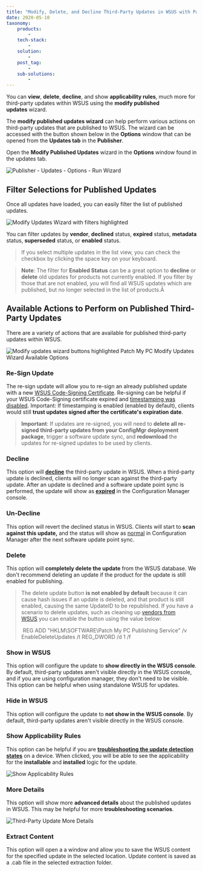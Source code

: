 ```yaml
---
title: "Modify, Delete, and Decline Third-Party Updates in WSUS with Patch My PC"
date: 2020-05-10
taxonomy:
    products:
        - 
    tech-stack:
        - 
    solution:
        - 
    post_tag:
        - 
    sub-solutions:
        - 
---
```


You can **view**, **delete**, **decline**, and show **applicability rules**, much more for third-party updates within WSUS using the **modify published updates** wizard.

The **modify published updates wizard** can help perform various actions on third-party updates that are published to WSUS. The wizard can be accessed with the button shown below in the **Options** window that can be opened from the **Updates tab** in the **Publisher**.

Open the **Modify Published Updates** wizard in the **Options** window found in the updates tab.

![Publisher - Updates - Options - Run Wizard](images/ModifyPublishedUpdatesLoc.png)

## Filter Selections for Published Updates

Once all updates have loaded, you can easily filter the list of published updates.

![Modify Updates Wizard with filters highlighted](images/Modify-Updates-Filters.png)

You can filter updates by **vendor**, **declined** status, **expired** status, **metadata** status, **superseded** status, or **enabled** status.

> If you select multiple updates in the list view, you can check the checkbox by clicking the space key on your keyboard.

> **Note**: The filter for **Enabled Status** can be a great option to **decline** or **delete** old updates for products not currently enabled. If you filter by those that are not enabled, you will find all WSUS updates which are published, but no longer selected in the list of products.Â 

## Available Actions to Perform on Published Third-Party Updates

There are a variety of actions that are available for published third-party updates within WSUS.

![Modify updates wizard buttons highlighted](images/Modify-Updates-Buttons.png) Patch My PC Modify Updates Wizard Available Options

### Re-Sign Update

The re-sign update will allow you to re-sign an already published update with a new [WSUS Code-Signing Certificate](/wsus-signing-certificate-options-for-third-party-updates-in-configuration-manager). Re-signing can be helpful if your WSUS Code-Signing certificate expired and [timestamping was disabled](/how-to-disable-timestamping-for-patch-my-pc-update-publishing). Important: If timestamping is enabled (enabled by default), clients would still **trust updates signed after the certificate's expiration date**.

> **Important**: If updates are re-signed, you will need to **delete all re-signed third-party updates from your ConfigMgr deployment package**, trigger a software update sync, and **redownload** the updates for re-signed updates to be used by clients.

### Decline

This option will **[decline](https://docs.microsoft.com/en-us/windows-server/administration/windows-server-update-services/manage/updates-operations#declining-updates)** the third-party update in WSUS. When a third-party update is declined, clients will no longer scan against the third-party update. After an update is declined and a software update point sync is performed, the update will show as **[expired](https://docs.microsoft.com/en-us/mem/configmgr/sum/understand/software-updates-icons#expired-icon)** in the Configuration Manager console.

### Un-Decline

This option will revert the declined status in WSUS. Clients will start to **scan against this update,** and the status will show as [normal](https://docs.microsoft.com/en-us/mem/configmgr/sum/understand/software-updates-icons#normal-icon) in Configuration Manager after the next software update point sync.

### Delete

This option will **completely delete the update** from the WSUS database. We don't recommend deleting an update if the product for the update is still enabled for publishing.

> The delete update button **is not enabled by default** because it can cause hash issues if an update is deleted, and that product is still enabled, causing the same UpdateID to be republished. If you have a scenario to delete updates, such as cleaning up [vendors from WSUS](https://patchmypc.com/an-error-occurred-while-publishing-an-update-to-wsus-publishing-operation-failed-too-many-locally-published-categories) you can enable the button using the value below:
> 
>  REG ADD "HKLM\\SOFTWARE\\Patch My PC Publishing Service" /v EnableDeleteUpdates /t REG\_DWORD /d 1 /f

### Show in WSUS

This option will configure the update to **show directly in the WSUS console**. By default, third-party updates aren't visible directly in the WSUS console, and if you are using configuration manager, they don't need to be visible. This option can be helpful when using standalone WSUS for updates.

### Hide in WSUS

This option will configure the update to **not show in the WSUS console**. By default, third-party updates aren't visible directly in the WSUS console.

### Show Applicability Rules

This option can be helpful if you are **[troubleshooting the update detection states](/how-to-view-applicability-rules-and-troubleshoot-detection-states-for-third-party-updates)** on a device. When clicked, you will be able to see the applicability for the **installable** and **installed** logic for the update.

![Show Applicability Rules](images/applicability-rules-third-party-update.png)

### More Details

This option will show more **advanced details** about the published updates in WSUS. This may be helpful for more **troubleshooting scenarios**.

![Third-Party Update More Details](images/more-details-of-third-party-update-in-wsus.png)

### Extract Content

This option will open a a window and allow you to save the WSUS content for the specified update in the selected location. Update content is saved as a .cab file in the selected extraction folder.

